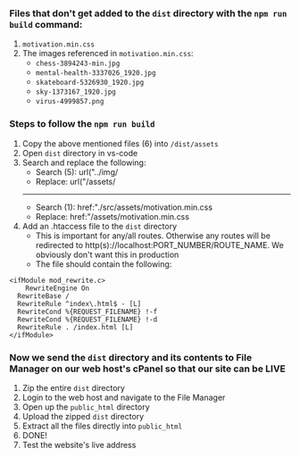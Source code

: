 ### Files that don't get added to the `dist` directory with the `npm run build` command:

1. `motivation.min.css`
2. The images referenced in `motivation.min.css`:
   - `chess-3894243-min.jpg`
   - `mental-health-3337026_1920.jpg`
   - `skateboard-5326930_1920.jpg`
   - `sky-1373167_1920.jpg`
   - `virus-4999857.png`

### Steps to follow the `npm run build`

1. Copy the above mentioned files (6) into `/dist/assets`
2. Open `dist` directory in vs-code
3. Search and replace the following:
   - Search (5): url("../img/
   - Replace: url("/assets/
   ***
   - Search (1): href:"./src/assets/motivation.min.css
   - Replace: href:"/assets/motivation.min.css
4. Add an .htaccess file to the `dist` directory
   - This is important for any/all routes. Otherwise any routes will be redirected to http(s)://localhost:PORT_NUMBER/ROUTE_NAME. We obviously don't want this in production
   - The file should contain the following:

```
<ifModule mod_rewrite.c>
    RewriteEngine On
  RewriteBase /
  RewriteRule ^index\.html$ - [L]
  RewriteCond %{REQUEST_FILENAME} !-f
  RewriteCond %{REQUEST_FILENAME} !-d
  RewriteRule . /index.html [L]
</ifModule>
```

### Now we send the `dist` directory and its contents to File Manager on our web host's cPanel so that our site can be LIVE

1. Zip the entire `dist` directory
2. Login to the web host and navigate to the File Manager
3. Open up the `public_html` directory
4. Upload the zipped `dist` directory
5. Extract all the files directly into `public_html`
6. DONE!
7. Test the website's live address

